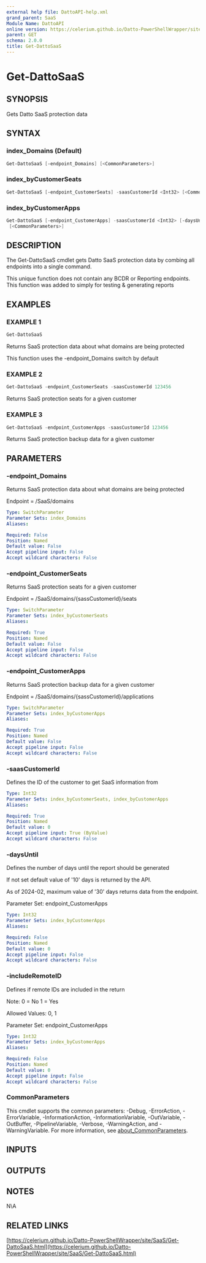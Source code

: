 ```yaml
---
external help file: DattoAPI-help.xml
grand_parent: SaaS
Module Name: DattoAPI
online version: https://celerium.github.io/Datto-PowerShellWrapper/site/SaaS/Get-DattoSaaS.html
parent: GET
schema: 2.0.0
title: Get-DattoSaaS
---
```


# Get-DattoSaaS

## SYNOPSIS
Gets Datto SaaS protection data

## SYNTAX

### index_Domains (Default)
```powershell
Get-DattoSaaS [-endpoint_Domains] [<CommonParameters>]
```

### index_byCustomerSeats
```powershell
Get-DattoSaaS [-endpoint_CustomerSeats] -saasCustomerId <Int32> [<CommonParameters>]
```

### index_byCustomerApps
```powershell
Get-DattoSaaS [-endpoint_CustomerApps] -saasCustomerId <Int32> [-daysUntil <Int32>] [-includeRemoteID <Int32>]
 [<CommonParameters>]
```

## DESCRIPTION
The Get-DattoSaaS cmdlet gets Datto SaaS protection data by combing all endpoints
into a single command.

This unique function does not contain any BCDR or Reporting endpoints.
This function
was added to simply for testing & generating reports

## EXAMPLES

### EXAMPLE 1
```powershell
Get-DattoSaaS
```

Returns SaaS protection data about what domains are being protected

This function uses the -endpoint_Domains switch by default

### EXAMPLE 2
```powershell
Get-DattoSaaS -endpoint_CustomerSeats -saasCustomerId 123456
```

Returns SaaS protection seats for a given customer

### EXAMPLE 3
```powershell
Get-DattoSaaS -endpoint_CustomerApps -saasCustomerId 123456
```

Returns SaaS protection backup data for a given customer

## PARAMETERS

### -endpoint_Domains
Returns SaaS protection data about what domains are being protected

Endpoint = /SaaS/domains

```yaml
Type: SwitchParameter
Parameter Sets: index_Domains
Aliases:

Required: False
Position: Named
Default value: False
Accept pipeline input: False
Accept wildcard characters: False
```

### -endpoint_CustomerSeats
Returns SaaS protection seats for a given customer

Endpoint = /SaaS/domains/{sassCustomerId}/seats

```yaml
Type: SwitchParameter
Parameter Sets: index_byCustomerSeats
Aliases:

Required: True
Position: Named
Default value: False
Accept pipeline input: False
Accept wildcard characters: False
```

### -endpoint_CustomerApps
Returns SaaS protection backup data for a given customer

Endpoint = /SaaS/domains/{sassCustomerId}/applications

```yaml
Type: SwitchParameter
Parameter Sets: index_byCustomerApps
Aliases:

Required: True
Position: Named
Default value: False
Accept pipeline input: False
Accept wildcard characters: False
```

### -saasCustomerId
Defines the ID of the customer to get SaaS information from

```yaml
Type: Int32
Parameter Sets: index_byCustomerSeats, index_byCustomerApps
Aliases:

Required: True
Position: Named
Default value: 0
Accept pipeline input: True (ByValue)
Accept wildcard characters: False
```

### -daysUntil
Defines the number of days until the report should be generated

If not set default value of '10' days is returned by the API.

As of 2024-02, maximum value of '30' days returns data from the endpoint.

Parameter Set:
    endpoint_CustomerApps

```yaml
Type: Int32
Parameter Sets: index_byCustomerApps
Aliases:

Required: False
Position: Named
Default value: 0
Accept pipeline input: False
Accept wildcard characters: False
```

### -includeRemoteID
Defines if remote IDs are included in the return

Note:
    0 = No
    1 = Yes

Allowed Values:
    0, 1

Parameter Set:
    endpoint_CustomerApps

```yaml
Type: Int32
Parameter Sets: index_byCustomerApps
Aliases:

Required: False
Position: Named
Default value: 0
Accept pipeline input: False
Accept wildcard characters: False
```

### CommonParameters
This cmdlet supports the common parameters: -Debug, -ErrorAction, -ErrorVariable, -InformationAction, -InformationVariable, -OutVariable, -OutBuffer, -PipelineVariable, -Verbose, -WarningAction, and -WarningVariable. For more information, see [about_CommonParameters](http://go.microsoft.com/fwlink/?LinkID=113216).

## INPUTS

## OUTPUTS

## NOTES
N\A

## RELATED LINKS

[https://celerium.github.io/Datto-PowerShellWrapper/site/SaaS/Get-DattoSaaS.html](https://celerium.github.io/Datto-PowerShellWrapper/site/SaaS/Get-DattoSaaS.html)

